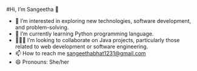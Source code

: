   #Hi, I’m Sangeetha 👋
- 👀 I’m interested in exploring new technologies, software development, and problem-solving.
- 🌱 I’m currently learning Python programming language.
- 🧑‍🤝‍🧑 I’m looking to collaborate on Java projects, particularly those related to web development or software engineering.
- 📫 How to reach me sangeethabhat1231@gmail.com
- 😄 Pronouns: She/her
  


